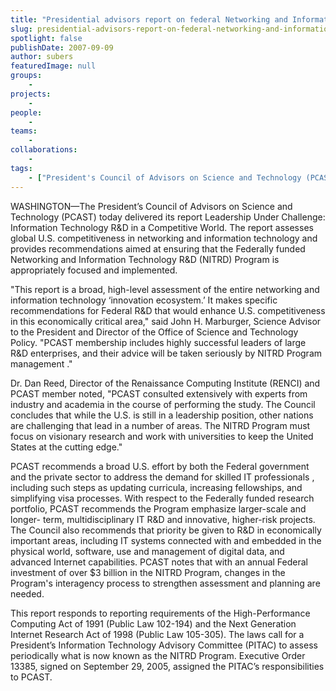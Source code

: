 ```yaml
---
title: "Presidential advisors report on federal Networking and Information Technology R&D Program"
slug: presidential-advisors-report-on-federal-networking-and-information-technology-rd-program
spotlight: false
publishDate: 2007-09-09
author: subers
featuredImage: null
groups:
    - 
projects:
    - 
people:
    - 
teams: 
    - 
collaborations:
    - 
tags:
    - ["President's Council of Advisors on Science and Technology (PCAST)"]
---
```

WASHINGTON—The President’s Council of Advisors on Science and Technology (PCAST) today delivered its report Leadership Under Challenge: Information Technology R&amp;D in a Competitive World. The report assesses global U.S. competitiveness in networking and information technology and provides recommendations aimed at ensuring that the Federally funded Networking and Information Technology R&amp;D (NITRD) Program is appropriately focused and implemented.<!--more-->

"This report is a broad, high-level assessment of the entire networking and information technology ‘innovation ecosystem.’ It makes specific recommendations for Federal R&amp;D that would enhance U.S. competitiveness in this economically critical area," said John H. Marburger, Science Advisor to the President and Director of the Office of Science and Technology Policy. "PCAST membership includes highly successful leaders of large R&amp;D enterprises, and their advice will be taken seriously by NITRD Program management ."

Dr. Dan Reed, Director of the Renaissance Computing Institute (RENCI) and PCAST member noted, "PCAST consulted extensively with experts from industry and academia in the course of performing the study. The Council concludes that while the U.S. is still in a leadership position, other nations are challenging that lead in a number of areas. The NITRD Program must focus on visionary research and work with universities to keep the United States at the cutting edge."

PCAST recommends a broad U.S. effort by both the Federal government and the private sector to address the demand for skilled IT professionals , including such steps as updating curricula, increasing fellowships, and simplifying visa processes. With respect to the Federally funded research portfolio, PCAST recommends the Program emphasize larger-scale and longer- term, multidisciplinary IT R&amp;D and innovative, higher-risk projects. The Council also recommends that priority be given to R&amp;D in economically important areas, including IT systems connected with and embedded in the physical world, software, use and management of digital data, and  advanced Internet capabilities. PCAST notes that with an annual Federal investment of over $3 billion in the NITRD Program, changes in the Program's interagency process to strengthen assessment and planning are needed.

This report responds to reporting requirements of the High-Performance Computing Act of 1991 (Public Law 102-194) and the Next Generation Internet Research Act of 1998 (Public Law 105-305). The laws call for a President’s Information Technology Advisory Committee (PITAC) to assess periodically what is now known as the NITRD Program. Executive Order 13385, signed on September 29, 2005, assigned the PITAC’s responsibilities to PCAST.
